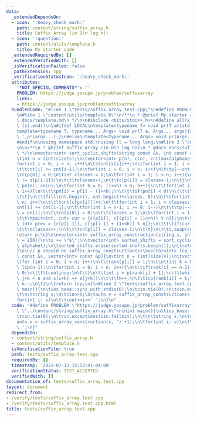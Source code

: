```yaml
---
data:
  _extendedDependsOn:
  - icon: ':heavy_check_mark:'
    path: content/string/suffix_array.h
    title: Suffix Array (in O(n log n))
  - icon: ':question:'
    path: content/utils/template.h
    title: My starter code
  _extendedRequiredBy: []
  _extendedVerifiedWith: []
  _isVerificationFailed: false
  _pathExtension: cpp
  _verificationStatusIcon: ':heavy_check_mark:'
  attributes:
    '*NOT_SPECIAL_COMMENTS*': ''
    PROBLEM: https://judge.yosupo.jp/problem/suffixarray
    links:
    - https://judge.yosupo.jp/problem/suffixarray
  bundledCode: "#line 1 \"tests/suffix_array.test.cpp\"\n#define PROBLEM \"https://judge.yosupo.jp/problem/suffixarray\"\
    \n#line 1 \"content/utils/template.h\"\n/**\n * @brief My starter code\n * @docs\
    \ docs/template.md\n */\n\n#include <bits/stdc++.h>\n#define all(x) (x).begin(),\
    \ (x).end()\n\n#ifdef LOCAL\ntemplate<typename T> void pr(T a){std::cerr<<a<<std::endl;}\n\
    template<typename T, typename... Args> void pr(T a, Args... args){std::cerr<<a<<'\
    \ ',pr(args...);}\n#else\ntemplate<typename... Args> void pr(Args... args){}\n\
    #endif\n\nusing namespace std;\nusing ll = long long;\n#line 3 \"content/string/suffix_array.h\"\
    \n\n/**\n * @brief Suffix Array (in O(n log n))\n * @docs docs/suffix_array.md\n\
    \ */\n\nvector<int> sort_cyclic_shifts(string const &s, int const alphabet){\n\
    \tint n = (int)size(s);\n\tvector<int> p(n), c(n), cnt(max(alphabet, n));\n\t\
    for(int i = 0; i < n; i++)\n\t\tcnt[s[i]]++;\n\tfor(int i = 1; i < alphabet; i++)\n\
    \t\tcnt[i] += cnt[i-1];\n\tfor(int i = 0; i < n; i++)\n\t\tp[--cnt[s[i]]] = i;\n\
    \tc[p[0]] = 0;\n\tint classes = 1;\n\tfor(int i = 1; i < n; i++){\n\t\tif(s[p[i]]\
    \ != s[p[i-1]])\n\t\t\tclasses++;\n\t\tc[p[i]] = classes-1;\n\t}\n\tvector<int>\
    \ pn(n), cn(n);\n\tfor(int h = 0; (1<<h) < n; h++){\n\t\tfor(int i = 0; i < n;\
    \ i++){\n\t\t\tpn[i] = p[i] - (1<<h);\n\t\t\tif(pn[i] < 0)\n\t\t\t\tpn[i] += n;\n\
    \t\t}\n\t\tfill(cnt.begin(), cnt.begin()+classes, 0);\n\t\tfor(int i = 0; i <\
    \ n; i++)\n\t\t\tcnt[c[pn[i]]]++;\n\t\tfor(int i = 1; i < classes; i++)\n\t\t\t\
    cnt[i] += cnt[i-1];\n\t\tfor(int i = n-1; i >= 0; i--)\n\t\t\tp[--cnt[c[pn[i]]]]\
    \ = pn[i];\n\t\tcn[p[0]] = 0;\n\t\tclasses = 1;\n\t\tfor(int i = 1; i < n; i++){\n\
    \t\t\tpair<int, int> cur = {c[p[i]], c[(p[i] + (1<<h)) % n]};\n\t\t\tpair<int,\
    \ int> prev = {c[p[i-1]], c[(p[i-1] + (1<<h)) % n]};\n\t\t\tif(cur != prev)\n\t\
    \t\t\tclasses++;\n\t\t\tcn[p[i]] = classes-1;\n\t\t}\n\t\tc.swap(cn);\n\t}\n\t\
    return p;\n}\n\nvector<int> suffix_array_construction(string s, int const alphabet\
    \ = 256){\n\ts += \"$\";\n\tvector<int> sorted_shifts = sort_cyclic_shifts(s,\
    \ alphabet);\n\tsorted_shifts.erase(sorted_shifts.begin());\n\treturn sorted_shifts;\n\
    }\n\n// p should be suffix_array_construction(s)\nvector<int> lcp_construction(string\
    \ const &s, vector<int> const &p){\n\tint n = (int)size(s);\n\tvector<int> rank(n);\n\
    \tfor (int i = 0; i < n; i++)\n\t\trank[p[i]] = i;\n\t\n\tint k = 0;\n\tvector<int>\
    \ lcp(n-1);\n\tfor(int i = 0; i < n; i++){\n\t\tif(rank[i] == n-1){\n\t\t\tk =\
    \ 0;\n\t\t\tcontinue;\n\t\t}\n\t\tint j = p[rank[i] + 1];\n\t\twhile(i+k < n and\
    \ j+k < n and s[i+k] == s[j+k])\n\t\t\tk++;\n\t\tlcp[rank[i]] = k;\n\t\tif(k)\
    \ k--;\n\t}\n\treturn lcp;\n}\n#line 3 \"tests/suffix_array.test.cpp\"\n\nint\
    \ main(){\n\tios_base::sync_with_stdio(0);\n\tcin.tie(0);\n\tcin.exceptions(cin.failbit);\n\
    \t\n\tstring s;\n\tcin>>s;\n\tauto v = suffix_array_construction(s, 'z'+1);\n\t\
    for(int i: v)\n\t\tcout<<i<<' ';\n}\n"
  code: "#define PROBLEM \"https://judge.yosupo.jp/problem/suffixarray\"\n#include\
    \ \"../content/string/suffix_array.h\"\n\nint main(){\n\tios_base::sync_with_stdio(0);\n\
    \tcin.tie(0);\n\tcin.exceptions(cin.failbit);\n\t\n\tstring s;\n\tcin>>s;\n\t\
    auto v = suffix_array_construction(s, 'z'+1);\n\tfor(int i: v)\n\t\tcout<<i<<'\
    \ ';\n}"
  dependsOn:
  - content/string/suffix_array.h
  - content/utils/template.h
  isVerificationFile: true
  path: tests/suffix_array.test.cpp
  requiredBy: []
  timestamp: '2021-07-13 15:53:41-04:00'
  verificationStatus: TEST_ACCEPTED
  verifiedWith: []
documentation_of: tests/suffix_array.test.cpp
layout: document
redirect_from:
- /verify/tests/suffix_array.test.cpp
- /verify/tests/suffix_array.test.cpp.html
title: tests/suffix_array.test.cpp
---
```

